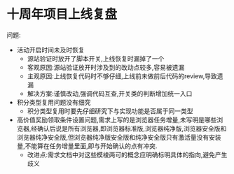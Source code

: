 # 十周年项目上线复盘
问题: 
- 活动开启时间未及时恢复
    - 源站验证时放开了脚本开关,上线恢复时漏掉了一个
    - 客观原因:源站验证放开时涉及到的改动点较多,容易被遗漏
    - 主观原因:上线恢复代码时不够仔细,上线前未做前后代码的review,导致遗漏
    - 解决方案:谨慎改动,强调代码互查,开关类的判断增加统一入口
- 积分类型复用问题没有细究
    - 积分类型复用时要先仔细研究下与实现功能是否属于同一类型
- 高价值奖励领取条件设置问题,需求上写的是浏览器任务增量,未写明是哪些浏览器,经确认后说是所有浏览器,即浏览器标准版,浏览器纯净版,浏览器安全版和浏览器纯净安全版,但浏览器纯净版安全版和纯净安全版只有激活量没有安装量,不能算在任务增量里面,即与开始确认的点有冲突.
    - 改进点:需求文档中对这些模棱两可的概念应明确标明具体的指向,避免产生歧义